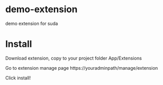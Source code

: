 # demo-extension
demo extension for suda


# Install

Download extension, copy to your project folder App/Extensions

Go to extension manage page https://youradminpath/manage/extension

Click install!
